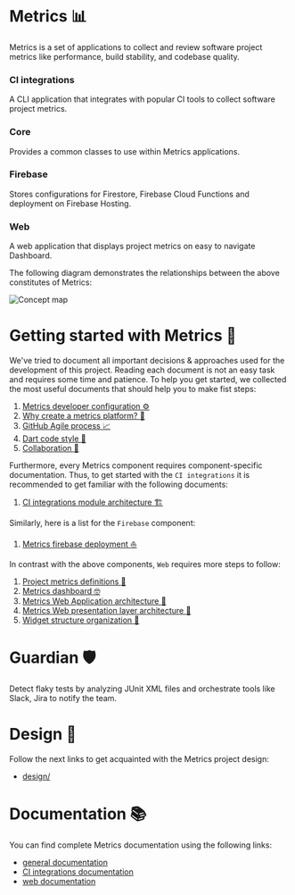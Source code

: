 # Metrics :bar_chart:

Metrics is a set of applications to collect and review software project metrics like performance, build stability, and codebase quality.

### CI integrations

A CLI application that integrates with popular CI tools to collect software project metrics.

### Core

Provides a common classes to use within Metrics applications.

### Firebase

Stores configurations for Firestore, Firebase Cloud Functions and deployment on Firebase Hosting.

### Web

A web application that displays project metrics on easy to navigate Dashboard.

The following diagram demonstrates the relationships between the above constitutes of Metrics:

![Concept map](http://www.plantuml.com/plantuml/proxy?cache=no&fmt=svg&src=https://raw.githubusercontent.com/platform-platform/monorepo/master/concept_map.puml)

# Getting started with Metrics :beginner:

We've tried to document all important decisions & approaches used for the development of this project. Reading each document is not an easy task and requires some time and patience. To help you get started, we collected the most useful documents that should help you to make fist steps:

1. [Metrics developer configuration :gear:](docs/15_developer_configuration.md)
2. [Why create a metrics platform? :thinking:](docs/01_design_doc.md)
3. [GitHub Agile process :chart_with_upwards_trend:](docs/02_process.md)
4. [Dart code style :nail_care:](docs/10_dart_code_style.md)
5. [Collaboration :raised_hands:](docs/11_collaboration.md)

Furthermore, every Metrics component requires component-specific documentation. Thus, to get started with the `CI integrations` it is recommended to get familiar with the following documents: 
1. [CI integrations module architecture :building_construction:](metrics/ci_integrations/docs/01_ci_integration_module_architecture.md)

Similarly, here is a list for the `Firebase` component:
1. [Metrics firebase deployment :boat:](docs/09_firebase_deployment.md)

In contrast with the above components, `Web` requires more steps to follow: 
1. [Project metrics definitions :book:](docs/05_project_metrics.md)
2. [Metrics dashboard :nerd_face:](docs/06_metrics_dashboard.md)
3. [Metrics Web Application architecture :walking:](metrics/web/docs/01_metrics_web_application_architecture.md)
4. [Metrics Web presentation layer architecture :running:](metrics/web/docs/02_presentation_layer_architecture.md)
5. [Widget structure organization :bicyclist:](metrics/web/docs/03_widget_structure_organization.md)

# Guardian :shield:

Detect flaky tests by analyzing JUnit XML files and orchestrate tools like Slack, Jira to notify the team.

# Design :art:

Follow the next links to get acquainted with the Metrics project design: 
- [design/](design/)

# Documentation :books:

You can find complete Metrics documentation using the following links:
- [general documentation](docs/)
- [CI integrations documentation](metrics/ci_integrations/docs/)
- [web documentation](metrics/web/docs/)
